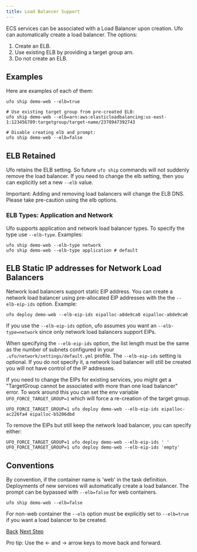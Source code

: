 ```yaml
---
title: Load Balancer Support
---
```


ECS services can be associated with a Load Balancer upon creation. Ufo can automatically create a load balancer.  The options:

1. Create an ELB.
2. Use existing ELB by providing a target group arn.
3. Do not create an ELB.

## Examples

Here are examples of each of them:

    ufo ship demo-web --elb=true

    # Use existing target group from pre-created ELB:
    ufo ship demo-web --elb=arn:aws:elasticloadbalancing:us-east-1:123456789:targetgroup/target-name/2378947392743

    # Disable creating elb and prompt:
    ufo ship demo-web --elb=false

## ELB Retained

Ufo retains the ELB setting.  So future `ufo ship` commands will not suddenly remove the load balancer.  If you need to change the elb setting, then you can explicitly set a new `--elb` value.

Important: Adding and removing load balancers will change the ELB DNS.  Please take pre-caution using the elb options.

### ELB Types: Application and Network

Ufo supports application and network load balancer types.  To specify the type use `--elb-type`.  Examples:

    ufo ship demo-web --elb-type network
    ufo ship demo-web --elb-type application # default

## ELB Static IP addresses for Network Load Balancers

Network load balancers support static EIP address. You can create a network load balancer using pre-allocated EIP addresses with the the `--elb-eip-ids` option. Example:

    ufo deploy demo-web --elb-eip-ids eipalloc-a8de9ca0 eipalloc-a8de9ca0

If you use the `--elb-eip-ids` option, ufo assumes you want an `--elb-type=network` since only network load balancers support EIPs.

When specifying the `--elb-eip-ids` option, the list length must be the same as the number of subnets configured in your `.ufo/network/settings/default.yml` profile.  The `--elb-eip-ids` setting is optional. If you do not specify it, a network load balancer will still be created you will not have control of the IP addresses.

If you need to change the EIPs for existing services, you might get a "TargetGroup cannot be associated with more than one load balancer" error. To work around this you can set the env variable `UFO_FORCE_TARGET_GROUP=1` which will force a re-creation of the target group.

    UFO_FORCE_TARGET_GROUP=1 ufo deploy demo-web --elb-eip-ids eipalloc-ac226fa4 eipalloc-b5206dbd

To remove the EIPs but still keep the network load balancer, you can specify either:

    UFO_FORCE_TARGET_GROUP=1 ufo deploy demo-web --elb-eip-ids ' '
    UFO_FORCE_TARGET_GROUP=1 ufo deploy demo-web --elb-eip-ids 'empty'

## Conventions

By convention, if the container name is 'web' in the task definition. Deployments of new services will automatically create a load balancer.  The prompt can be bypassed with `--elb=false` for web containers.

    ufo ship demo-web --elb=false

For non-web container the `--elb` option must be explicitly set to `--elb=true` if you want a load balancer to be created.

<a id="prev" class="btn btn-basic" href="{% link _docs/settings.md %}">Back</a>
<a id="next" class="btn btn-primary" href="{% link _docs/params.md %}">Next Step</a>
<p class="keyboard-tip">Pro tip: Use the <- and -> arrow keys to move back and forward.</p>
